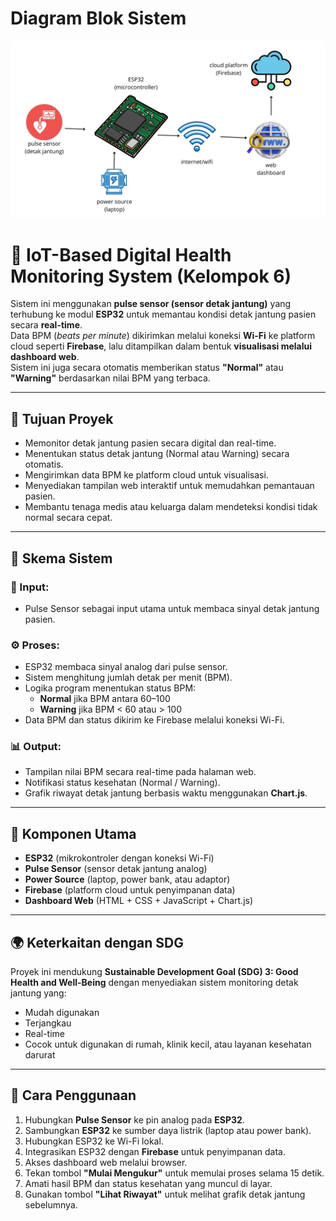 # Diagram Blok Sistem

![Diagram Blok Sistem](DiagramBlokSistem-Kel6.jpg)
# 💓 IoT-Based Digital Health Monitoring System (Kelompok 6)

Sistem ini menggunakan **pulse sensor (sensor detak jantung)** yang terhubung ke modul **ESP32** untuk memantau kondisi detak jantung pasien secara **real-time**.  
Data BPM (_beats per minute_) dikirimkan melalui koneksi **Wi-Fi** ke platform cloud seperti **Firebase**, lalu ditampilkan dalam bentuk **visualisasi melalui dashboard web**.  
Sistem ini juga secara otomatis memberikan status **"Normal"** atau **"Warning"** berdasarkan nilai BPM yang terbaca.

---

## 🎯 Tujuan Proyek

- Memonitor detak jantung pasien secara digital dan real-time.  
- Menentukan status detak jantung (Normal atau Warning) secara otomatis.  
- Mengirimkan data BPM ke platform cloud untuk visualisasi.  
- Menyediakan tampilan web interaktif untuk memudahkan pemantauan pasien.  
- Membantu tenaga medis atau keluarga dalam mendeteksi kondisi tidak normal secara cepat.

---

## 🧠 Skema Sistem

### 🔌 Input:
- Pulse Sensor sebagai input utama untuk membaca sinyal detak jantung pasien.

### ⚙️ Proses:
- ESP32 membaca sinyal analog dari pulse sensor.  
- Sistem menghitung jumlah detak per menit (BPM).  
- Logika program menentukan status BPM:
  - **Normal** jika BPM antara 60–100  
  - **Warning** jika BPM < 60 atau > 100  
- Data BPM dan status dikirim ke Firebase melalui koneksi Wi-Fi.

### 📊 Output:
- Tampilan nilai BPM secara real-time pada halaman web.  
- Notifikasi status kesehatan (Normal / Warning).  
- Grafik riwayat detak jantung berbasis waktu menggunakan **Chart.js**.

---

## 🔧 Komponen Utama

- **ESP32** (mikrokontroler dengan koneksi Wi-Fi)  
- **Pulse Sensor** (sensor detak jantung analog)  
- **Power Source** (laptop, power bank, atau adaptor)  
- **Firebase** (platform cloud untuk penyimpanan data)  
- **Dashboard Web** (HTML + CSS + JavaScript + Chart.js)

---

## 🌍 Keterkaitan dengan SDG

Proyek ini mendukung **Sustainable Development Goal (SDG) 3: Good Health and Well-Being** dengan menyediakan sistem monitoring detak jantung yang:

- Mudah digunakan  
- Terjangkau  
- Real-time  
- Cocok untuk digunakan di rumah, klinik kecil, atau layanan kesehatan darurat

---

## 🧪 Cara Penggunaan

1. Hubungkan **Pulse Sensor** ke pin analog pada **ESP32**.  
2. Sambungkan **ESP32** ke sumber daya listrik (laptop atau power bank).  
3. Hubungkan ESP32 ke Wi-Fi lokal.  
4. Integrasikan ESP32 dengan **Firebase** untuk penyimpanan data.  
5. Akses dashboard web melalui browser.  
6. Tekan tombol **"Mulai Mengukur"** untuk memulai proses selama 15 detik.  
7. Amati hasil BPM dan status kesehatan yang muncul di layar.  
8. Gunakan tombol **"Lihat Riwayat"** untuk melihat grafik detak jantung sebelumnya.


